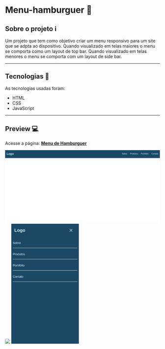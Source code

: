 # Menu-hamburguer 🍔

## Sobre o projeto :information_source:

Um projeto que tem como objetivo criar um menu responsivo para um site que se adpta ao dispositivo.
Quando visualizado em telas maiores o menu se comporta como um layout de top bar.
Quando visualizado em telas menores o menu se comporta com um layout de side bar.

---

## Tecnologias :wrench:

As tecnologias usadas foram:

- HTML
- CSS
- JavaScript

---

## Preview 💻

Acesse a página: [**Menu de Hamburguer**](https://mateus-sousa23.github.io/menu-hamburguer/)

<img src="./readme-files/menu-hamburguer1.png" width="720px"/>
<div>
  <img src="./readme-files/menu-hamburguer2.png" width="220px"/>
  <img src="./readme-files/menu-hamburguer-3.png" width="220px"/>
 </div>

